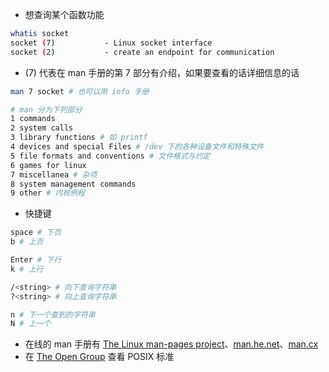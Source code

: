 * 想查询某个函数功能

```sh
whatis socket
socket (7)           - Linux socket interface
socket (2)           - create an endpoint for communication
```

* (7) 代表在 man 手册的第 7 部分有介绍，如果要查看的话详细信息的话

```sh
man 7 socket # 也可以用 info 手册

# man 分为下列部分
1 commands
2 system calls
3 library functions # 如 printf
4 devices and special Files # /dev 下的各种设备文件和特殊文件
5 file formats and conventions # 文件格式与约定
6 games for linux
7 miscellanea # 杂项
8 system management commands
9 other # 内核例程
```

* 快捷键

```sh
space # 下页
b # 上页

Enter # 下行
k # 上行

/<string> # 向下查询字符串
?<string> # 向上查询字符串

n # 下一个查到的字符串
N # 上一个
```

* 在线的 man 手册有 [The Linux man-pages project](https://www.kernel.org/doc/man-pages/)、[man.he.net](http://man.he.net/)、[man.cx](https://man.cx/)
* 在 [The Open Group](https://pubs.opengroup.org/onlinepubs/9699919799.2018edition/) 查看 POSIX 标准

